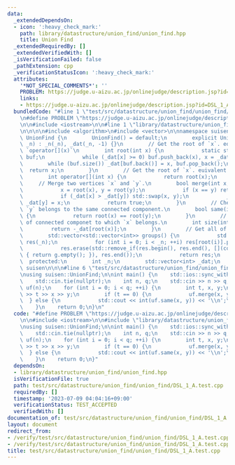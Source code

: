 ```yaml
---
data:
  _extendedDependsOn:
  - icon: ':heavy_check_mark:'
    path: library/datastructure/union_find/union_find.hpp
    title: Union Find
  _extendedRequiredBy: []
  _extendedVerifiedWith: []
  _isVerificationFailed: false
  _pathExtension: cpp
  _verificationStatusIcon: ':heavy_check_mark:'
  attributes:
    '*NOT_SPECIAL_COMMENTS*': ''
    PROBLEM: https://judge.u-aizu.ac.jp/onlinejudge/description.jsp?id=DSL_1_A
    links:
    - https://judge.u-aizu.ac.jp/onlinejudge/description.jsp?id=DSL_1_A
  bundledCode: "#line 1 \"test/src/datastructure/union_find/union_find/DSL_1_A.test.cpp\"\
    \n#define PROBLEM \"https://judge.u-aizu.ac.jp/onlinejudge/description.jsp?id=DSL_1_A\"\
    \n\n#include <iostream>\n\n#line 1 \"library/datastructure/union_find/union_find.hpp\"\
    \n\n\n\n#include <algorithm>\n#include <vector>\n\nnamespace suisen {\n    struct\
    \ UnionFind {\n        UnionFind() = default;\n        explicit UnionFind(int\
    \ _n) : _n(_n), _dat(_n, -1) {}\n        // Get the root of `x`. equivalent to\
    \ `operator[](x)`\n        int root(int x) {\n            static std::vector<int>\
    \ buf;\n            while (_dat[x] >= 0) buf.push_back(x), x = _dat[x];\n    \
    \        while (buf.size()) _dat[buf.back()] = x, buf.pop_back();\n          \
    \  return x;\n        }\n        // Get the root of `x`. euivalent to `root(x)`\n\
    \        int operator[](int x) {\n            return root(x);\n        }\n   \
    \     // Merge two vertices `x` and `y`.\n        bool merge(int x, int y) {\n\
    \            x = root(x), y = root(y);\n            if (x == y) return false;\n\
    \            if (_dat[x] > _dat[y]) std::swap(x, y);\n            _dat[x] += _dat[y],\
    \ _dat[y] = x;\n            return true;\n        }\n        // Check if `x` and\
    \ `y` belongs to the same connected component.\n        bool same(int x, int y)\
    \ {\n            return root(x) == root(y);\n        }\n        // Get the size\
    \ of connected componet to which `x` belongs.\n        int size(int x) {\n   \
    \         return -_dat[root(x)];\n        }\n        // Get all of connected components.\n\
    \        std::vector<std::vector<int>> groups() {\n            std::vector<std::vector<int>>\
    \ res(_n);\n            for (int i = 0; i < _n; ++i) res[root(i)].push_back(i);\n\
    \            res.erase(std::remove_if(res.begin(), res.end(), [](const auto& g)\
    \ { return g.empty(); }), res.end());\n            return res;\n        }\n  \
    \  protected:\n        int _n;\n        std::vector<int> _dat;\n    };\n} // namespace\
    \ suisen\n\n\n#line 6 \"test/src/datastructure/union_find/union_find/DSL_1_A.test.cpp\"\
    \nusing suisen::UnionFind;\n\nint main() {\n    std::ios::sync_with_stdio(false);\n\
    \    std::cin.tie(nullptr);\n    int n, q;\n    std::cin >> n >> q;\n    UnionFind\
    \ uf(n);\n    for (int i = 0; i < q; ++i) {\n        int t, x, y;\n        std::cin\
    \ >> t >> x >> y;\n        if (t == 0) {\n            uf.merge(x, y);\n      \
    \  } else {\n            std::cout << int(uf.same(x, y)) << '\\n';\n        }\n\
    \    }\n    return 0;\n}\n"
  code: "#define PROBLEM \"https://judge.u-aizu.ac.jp/onlinejudge/description.jsp?id=DSL_1_A\"\
    \n\n#include <iostream>\n\n#include \"library/datastructure/union_find/union_find.hpp\"\
    \nusing suisen::UnionFind;\n\nint main() {\n    std::ios::sync_with_stdio(false);\n\
    \    std::cin.tie(nullptr);\n    int n, q;\n    std::cin >> n >> q;\n    UnionFind\
    \ uf(n);\n    for (int i = 0; i < q; ++i) {\n        int t, x, y;\n        std::cin\
    \ >> t >> x >> y;\n        if (t == 0) {\n            uf.merge(x, y);\n      \
    \  } else {\n            std::cout << int(uf.same(x, y)) << '\\n';\n        }\n\
    \    }\n    return 0;\n}"
  dependsOn:
  - library/datastructure/union_find/union_find.hpp
  isVerificationFile: true
  path: test/src/datastructure/union_find/union_find/DSL_1_A.test.cpp
  requiredBy: []
  timestamp: '2023-07-09 04:04:16+09:00'
  verificationStatus: TEST_ACCEPTED
  verifiedWith: []
documentation_of: test/src/datastructure/union_find/union_find/DSL_1_A.test.cpp
layout: document
redirect_from:
- /verify/test/src/datastructure/union_find/union_find/DSL_1_A.test.cpp
- /verify/test/src/datastructure/union_find/union_find/DSL_1_A.test.cpp.html
title: test/src/datastructure/union_find/union_find/DSL_1_A.test.cpp
---
```


